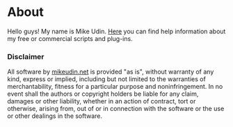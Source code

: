 # About

Hello guys! My name is Mike Udin. [Here](https://mikeudintools.gitbook.io/help/) you can find help information about my free or commercial scripts and plug-ins.

### Disclaimer

All software by [mikeudin.net](http://mikeudin.net) is provided "as is", without warranty of any kind, express or implied, including but not limited to the warranties of merchantability, fitness for a particular purpose and noninfringement. In no event shall the authors or copyright holders be liable for any claim, damages or other liability, whether in an action of contract, tort or otherwise, arising from, out of or in connection with the software or the use or other dealings in the software.

